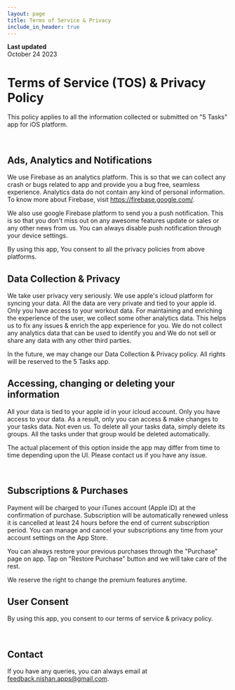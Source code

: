 ```yaml
---
layout: page
title: Terms of Service & Privacy
include_in_header: true
---
```


**Last updated**  
October 24 2023

# Terms of Service (TOS) & Privacy Policy
This policy applies to all the information collected or submitted on "5 Tasks" app for iOS platform. 

<br>

## Ads, Analytics and Notifications
We use Firebase as an analytics platform. This is so that we can collect any crash or bugs related to app and provide you a bug free, seamless experience. Analytics data do not contain any kind of personal information. To know more about Firebase, visit https://firebase.google.com/.

We also use google Firebase platform to send you a push notification. This is so that you don't miss out on any awesome features update or sales or any other news from us. You can always disable push notification through your device settings. 

By using this app, You consent to all the privacy policies from above platforms.

## Data Collection & Privacy
We take user privacy very seriously. We use apple's icloud platform for syncing your data. All the data are very private and tied to your apple id. Only you have access to your workout data. For maintaining and enriching the experience of the user, we collect some other analytics data. This helps us to fix any issues & enrich the app experience for you. We do not collect any analytics data that can be used to identify you and We do not sell or share any data with any other third parties. 

In the future, we may change our Data Collection & Privacy policy. All rights will be reserved to the 5 Tasks app.

## Accessing, changing or deleting your information
All your data is tied to your apple id in your icloud account. Only you have access to your data. As a result, only you can access & make changes to your tasks data. Not even us. To delete all your tasks data, simply delete its groups. All the tasks under that group would be deleted automatically.

The actual placement of this option inside the app may differ from time to time depending upon the UI. Please contact us if you have any issue.

<br>

## Subscriptions & Purchases
Payment will be charged to your iTunes account (Apple ID) at the confirmation of purchase. Subscription will be automatically renewed unless it is cancelled at least 24 hours before the end of current subscription period. You can manage and cancel your subscriptions any time from your account settings on the App Store.

You can always restore your previous purchases through the "Purchase" page on app.  Tap on "Restore Purchase" button and we will take care of the rest.

We reserve the right to change the premium features anytime. 

## User Consent
By using this app, you consent to our terms of service & privacy policy. 

<br>

## Contact
If you have any queries, you can always email at feedback.nishan.apps@gmail.com.
